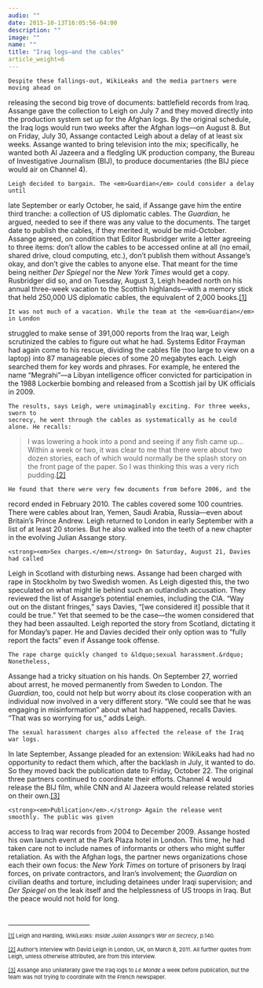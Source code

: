 ```yaml
---
audio: ""
date: 2015-10-13T16:05:56-04:00
description: ""
image: ""
name: ""
title: "Iraq logs—and the cables"
article_weight=6
---
```


	Despite these fallings-out, WikiLeaks and the media partners were moving ahead on 
releasing the second big trove of documents: battlefield records from Iraq. Assange 
gave the collection to Leigh on July 7 and they moved directly into the production 
system set up for the Afghan logs. By the original schedule, the Iraq logs would 
run two weeks after the Afghan logs&mdash;on August 8. But on Friday, July 30, 
Assange contacted Leigh about a delay of at least six weeks. Assange wanted to 
bring television into the mix; specifically, he wanted both Al Jazeera and a 
fledgling UK production company, the Bureau of Investigative Journalism (BIJ), 
to produce documentaries (the BIJ piece would air on Channel 4).


	Leigh decided to bargain. The <em>Guardian</em> could consider a delay until 
late September or early October, he said, if Assange gave him the entire third 
tranche: a collection of US diplomatic cables. The <em>Guardian</em>, he argued, 
needed to see if there was any value to the documents. The target date to publish 
the cables, if they merited it, would be mid-October. Assange agreed, on condition 
that Editor Rusbridger write a letter agreeing to three items: don&rsquo;t allow the 
cables to be accessed online at all (no email, shared drive, cloud computing, etc.), 
don&rsquo;t publish them without Assange&rsquo;s okay, and don&rsquo;t give the 
cables to anyone else. That meant for the time being neither <em>Der Spiegel</em> 
nor the <em>New York Times</em> would get a copy. Rusbridger did so, and on Tuesday, 
August 3, Leigh headed north on his annual three-week vacation to the Scottish 
highlands&mdash;with a memory stick that held 250,000 US diplomatic cables, the 
equivalent of 2,000 
books.<a href="case_id_70_id_630_pid_0.html#_ftn1" name="_ftnref1" title="">[1]</a>


	It was not much of a vacation. While the team at the <em>Guardian</em> in London 
struggled to make sense of 391,000 reports from the Iraq war, Leigh scrutinized the 
cables to figure out what he had. Systems Editor Frayman had again come to his 
rescue, dividing the cables file (too large to view on a laptop) into 87 manageable 
pieces of some 20 megabytes each. Leigh searched them for key words and phrases. 
For example, he entered the name &ldquo;Megrahi&rdquo;&mdash;a Libyan intelligence 
officer convicted for participation in the 1988 Lockerbie bombing and released from 
a Scottish jail by UK officials in 2009.


	The results, says Leigh, were unimaginably exciting. For three weeks, sworn to 
	secrecy, he went through the cables as systematically as he could alone. He recalls:
	
<blockquote>
	<p>
		I was lowering a hook into a pond and seeing if any fish came up&hellip; Within a 
week or two, it was clear to me that there were about two dozen stories, each of which 
would normally be the splash story on the front page of the paper. So I was thinking this was 
a very rich pudding.<a href="case_id_70_id_630_pid_0.html#_ftn2" name="_ftnref2" title="">[2]</a>
	</p>
</blockquote>

	He found that there were very few documents from before 2006, and the 
record ended in February 2010. The cables covered some 100 countries. There were cables 
about Iran, Yemen, Saudi Arabia, Russia&mdash;even about Britain&rsquo;s Prince Andrew. 
Leigh returned to London in early September with a list of at least 20 stories. 
But he also walked into the teeth of a new chapter in the evolving Julian Assange story.

	<strong><em>Sex charges.</em></strong> On Saturday, August 21, Davies had called 
Leigh in Scotland with disturbing news. Assange had been charged with rape in Stockholm 
by two Swedish women. As Leigh digested this, the two speculated on what might lie behind 
such an outlandish accusation. They reviewed the list of Assange&rsquo;s potential enemies, 
including the CIA. &ldquo;Way out on the distant fringes,&rdquo; says Davies, 
&ldquo;[we considered it] possible that it could be true.&rdquo; Yet that seemed to be 
the case&mdash;the women considered that they had been assaulted. Leigh reported the story 
from Scotland, dictating it for Monday&rsquo;s paper. He and Davies decided their only option 
was to &ldquo;fully report the facts&rdquo; even if Assange took offense.

	The rape charge quickly changed to &ldquo;sexual harassment.&rdquo; Nonetheless, 
Assange had a tricky situation on his hands. On September 27, worried about arrest, he 
moved permanently from Sweden to London. The <em>Guardian</em>, too, could not help but 
worry about its close cooperation with an individual now involved in a very different 
story. &ldquo;We could see that he was engaging in misinformation&rdquo; about what had 
happened, recalls Davies. &ldquo;That was so worrying for us,&rdquo; adds Leigh.

	The sexual harassment charges also affected the release of the Iraq war logs. 
In late September, Assange pleaded for an extension: WikiLeaks had had no opportunity 
to redact them which, after the backlash in July, it wanted to do. So they moved back 
the publication date to Friday, October 22. The original three partners continued to coordinate 
their efforts. Channel 4 would release the BIJ film, while CNN and Al Jazeera would release 
related stories on their own.<a href="case_id_70_id_630_pid_0.html#_ftn3" name="_ftnref3" title="">[3]</a>

	<strong><em>Publication</em>.</strong> Again the release went smoothly. The public was given 
access to Iraq war records from 2004 to December 2009. Assange hosted his own launch event at 
the Park Plaza hotel in London. This time, he had taken care not to include names of informants or 
others who might suffer retaliation. As with the Afghan logs, the partner news organizations chose 
each their own focus: the <em>New York Times</em> on torture of prisoners by Iraqi forces, on 
private contractors, and Iran&rsquo;s involvement; the <em>Guardian</em> on civilian deaths and 
torture, including detainees under Iraqi supervision; and <em>Der Spiegel</em> on the leak itself 
and the helplessness of US troops in Iraq. But the peace would not hold for long.

<div>
	<br clear="all" />
	<hr align="left" size="1" width="33%" />
	<div id="ftn1">
		<p>
			<span style="font-size: 11px;">
			<a href="case_id_70_id_630_pid_0.html#_ftnref1" name="_ftn1" title="">[1]</a> Leigh and Harding, 
			<em>WikiLeaks: Inside Julian Assange&rsquo;s War on Secrecy</em>, p.140.
			</span>
		</p>
	</div>
	<div id="ftn2">
		<p>
			<span style="font-size: 11px;">
			<a href="case_id_70_id_630_pid_0.html#_ftnref2" name="_ftn2" title="">[2]</a> 
			Author&rsquo;s interview with David Leigh in London, UK, on March 8, 2011. All 
			further quotes from Leigh, unless otherwise attributed, are from this interview.
			</span>
		</p>
	</div>
	<div id="ftn3">
		<p>
			<span style="font-size: 11px;">
			<a href="case_id_70_id_630_pid_0.html#_ftnref3" name="_ftn3" title="">[3]</a> 
			Assange also unilaterally gave the Iraq logs to <em>Le Monde</em> a week before publication, 
			but the team was not trying to coordinate with the French newspaper.
			</span>
		</p>
	</div>
</div>
</div>

